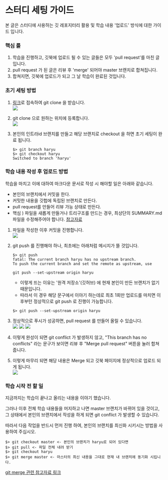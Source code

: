 # 스터디 세팅 가이드

본 글은 스터디에 사용하는 깃 레포지터리 활용 및 학습 내용 '업로드' 방식에 대한 가이드 입니다.

### 핵심 룰

1. 학습을 진행하고, 깃북에 업로드 될 수 있는 글들은 모두 'pull request'를 마친 글입니다.
2. pull request 가 된 글은 리뷰 후 'merge' 되어야 master 브랜치로 합쳐집니다.
3. 합쳐지면, 깃북에 업로드가 되고 그 날 학습이 완료된 것입니다.

### 초기 세팅 방법

1. [링크](https://github.com/Paul2021-R/web\_study\_full\_stack)로 접속하여 git clone 을 받습니다. \
   ![](<src/스크린샷 2022-07-23 오후 11.36.02.png>)
2. git clone 으로 원하는 위치에 등록합니다. \
   ![](<src/스크린샷 2022-07-23 오후 11.40.02.png>)
3.  본인의 인트라id 브랜치를 만들고 해당 브랜치로 checkout 을 하면 초기 세팅이 완료 됩니다.

    ```shell
    $> git branch haryu
    $> git checkout haryu
    Switched to branch 'haryu'
    ```

### 학습 내용 작성 후 업로드 방법

학습을 마치고 이에 대하여 마크다운 문서로 작성 시 해야할 일은 아래와 같습니다.

* 본인의 브랜치에서 커밋을 한다.
* 커밋한 내용을 깃헙에 독립된 브랜치로 만든다.
* pull request를 만들어 리뷰 가능 상태로 만든다.
* 핵심 ) 파일을 새롭게 만들거나 트리구조를 만드는 경우, 최상단의 SUMMARY.md 파일을 수정해주어야 합니다. [참고자료](https://snowdreams1006.github.io/gitbook-official/en/pages.html)

1. 파일을 작성한 이후 커밋을 진행합니다. \
   ![](<src/스크린샷 2022-07-23 오후 11.51.53.png>)
2.  git push 를 진행해야 하나, 최초에는 아래처럼 메시지가 뜰 것입니다.

    ```shell
    $> git push
    fatal: The current branch haryu has no upstream branch.
    To push the current branch and set the remote as upstream, use

    git push --set-upstream origin haryu
    ```

    * 이렇게 뜨는 이유는 '원격 저장소'(깃허브) 에 현재 본인이 만든 브랜치가 없기 때문입니다.
    * 따라서 이 경우 해당 문구에서 이야기 하는데로 최초 1회만 업로드를 마치면 이후부턴 정상적으로 git push 로 진행이 가능합니다.

    ```shell
    $> git push --set-upstream origin haryu
    ```
3. 정상적으로 푸시가 성공하면, pull request 를 만들어 올릴 수 있습니다. \
   ![](<src/스크린샷 2022-07-23 오후 11.59.48.png>) ![](<src/스크린샷 2022-07-24 오전 12.00.56.png>) ![](<src/스크린샷 2022-07-24 오전 12.03.11.png>)
4. 이렇게 완성이 되면 git conflict 가 발생하지 않고, "This branch has no conflicts" 라는 문구가 보이면 리뷰 후 "Merge pull request" 버튼을 눌러 합쳐 줍니다.
5. 이렇게 마무리 되면 해당 내용은 Merge 되고 깃북 페이지에 정상적으로 업로드 되게 됩니다.\
   &#x20;![](<src/스크린샷 2022-07-24 오전 12.04.45.png>)

### 학습 시작 전 할 일

지금까지는 학습이 끝나고 올리는 내용을 이야기 했습니다.

그러나 이후 전체 학습 내용들을 머지하고 나면 master 브랜치가 바뀌어 있을 것이고, 그 상태에서 본인의 브랜치에서 작성을 하게 되면 git conflict 가 발생할 수 있습니다.

따라서 다음 작업을 반드시 먼저 진행 하여, 본인의 브랜치를 최신화 시키시는 방법을 사용하여 주십시오.

```
$> git checkout master <- 본인의 브랜치가 haryu로 되어 있다면 
$> git pull <- 파일 전체 내려 받기 
$> git checkout haryu 
$> git merge master <- 마스터의 최신 내용을 그대로 현재 내 브랜치에 동기화 시킵니다. 
```

[git merge 관련 참고자료 링크](https://git-scm.com/book/ko/v2/Git-%EB%B8%8C%EB%9E%9C%EC%B9%98-%EB%B8%8C%EB%9E%9C%EC%B9%98%EC%99%80-Merge-%EC%9D%98-%EA%B8%B0%EC%B4%88)
